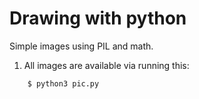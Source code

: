 # Drawing with python
Simple images using PIL and math.
1) All images are available via running this:
```shell
    $ python3 pic.py 
```